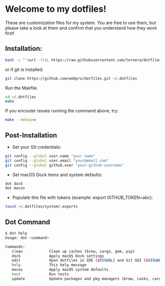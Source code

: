 # Welcome to my dotfiles!

These are customization files for my system. You are free to use them, but please take a look at them and confirm that you understand how they work first!

## Installation:
```bash
bash -c "`curl -fsSL https://raw.githubusercontent.com/ternera/dotfiles/master/remote-install.sh`"
```

or if git is installed:

```bash
git clone https://github.com/webpro/dotfiles.git ~/.dotfiles
```

Run the Makfile.

```bash
cd ~/.dotfiles
make
```

If you encouter issues running the command above, try:

```bash
make --debug=v
```

## Post-Installation
- Set your Git credentials:
```bash
git config --global user.name "your name"
git config --global user.email "your@email.com"
git config --global github.user "your-github-username"
```

- Set macOS Dock items and system defaults:
```sh
dot dock
dot macos
```

- Populate this file with tokens (example: export GITHUB_TOKEN=abc):
```bash
touch ~/.dotfiles/system/.exports
```

## Dot Command
```bash
$ dot help
Usage: dot <command>

Commands:
   clean            Clean up caches (brew, cargo, gem, pip)
   dock             Apply macOS Dock settings
   edit             Open dotfiles in IDE ($VISUAL) and Git GUI ($VISUAL_GIT)
   help             This help message
   macos            Apply macOS system defaults
   test             Run tests
   update           Update packages and pkg managers (brew, casks, cargo, pip3, npm, gems, macOS)
```
